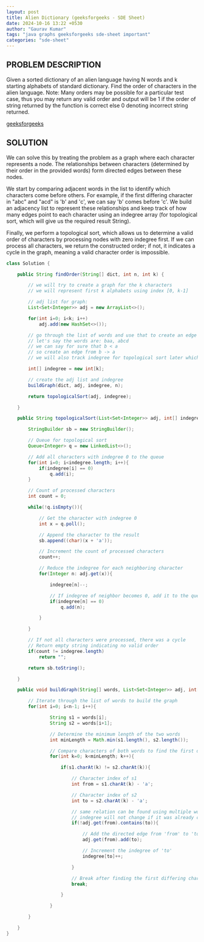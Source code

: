 ```yaml
---
layout: post
title: Alien Dictionary (geeksforgeeks - SDE Sheet)
date: 2024-10-16 13:22 +0530
author: "Gaurav Kumar"
tags: "java graphs geeksforgeeks sde-sheet important"
categories: "sde-sheet"
---
```


## PROBLEM DESCRIPTION

Given a sorted dictionary of an alien language having N words and k starting alphabets of standard dictionary. Find the order of characters in the alien language.
Note: Many orders may be possible for a particular test case, thus you may return any valid order and output will be 1 if the order of string returned by the function is correct else 0 denoting incorrect string returned.

[geeksforgeeks](https://www.geeksforgeeks.org/problems/heap-sort/1?page=3)

## SOLUTION

We can solve this by treating the problem as a graph where each character represents a node. The relationships between characters (determined by their order in the provided words) form directed edges between these nodes.

We start by comparing adjacent words in the list to identify which characters come before others. For example, if the first differing character in "abc" and "acd" is 'b' and 'c', we can say 'b' comes before 'c'. We build an adjacency list to represent these relationships and keep track of how many edges point to each character using an indegree array (for topological sort, which will give us the required result String).

Finally, we perform a topological sort, which allows us to determine a valid order of characters by processing nodes with zero indegree first. If we can process all characters, we return the constructed order; if not, it indicates a cycle in the graph, meaning a valid character order is impossible.

```java
class Solution {

    public String findOrder(String[] dict, int n, int k) {

        // we will try to create a graph for the k characters
        // we will represent first k alphabets using index [0, k-1]

        // adj list for graph:
        List<Set<Integer>> adj = new ArrayList<>();

        for(int i=0; i<k; i++)
            adj.add(new HashSet<>());

        // go through the list of words and use that to create an edge in the graph
        // let's say the words are: baa, abcd
        // we can say for sure that b < a
        // so create an edge from b -> a
        // we will also track indegree for topological sort later which will help in creating the final string

        int[] indegree = new int[k];

        // create the adj list and indegree
        buildGraph(dict, adj, indegree, n);

        return topologicalSort(adj, indegree);

    }

    public String topologicalSort(List<Set<Integer>> adj, int[] indegree){

        StringBuilder sb = new StringBuilder();

        // Queue for topological sort
        Queue<Integer> q = new LinkedList<>();

        // Add all characters with indegree 0 to the queue
        for(int i=0; i<indegree.length; i++){
            if(indegree[i] == 0)
                q.add(i);
        }

        // Count of processed characters
        int count = 0;

        while(!q.isEmpty()){

            // Get the character with indegree 0
            int x = q.poll();

            // Append the character to the result
            sb.append((char)(x + 'a'));

            // Increment the count of processed characters
            count++;

            // Reduce the indegree for each neighboring character
            for(Integer n: adj.get(x)){

                indegree[n]--;

                // If indegree of neighbor becomes 0, add it to the queue
                if(indegree[n] == 0)
                    q.add(n);

            }

        }

        // If not all characters were processed, there was a cycle
        // Return empty string indicating no valid order
        if(count != indegree.length)
            return "";

        return sb.toString();

    }

    public void buildGraph(String[] words, List<Set<Integer>> adj, int[] indegree, int n){

        // Iterate through the list of words to build the graph
        for(int i=0; i<n-1; i++){

                String s1 = words[i];
                String s2 = words[i+1];

                // Determine the minimum length of the two words
                int minLength = Math.min(s1.length(), s2.length());

                // Compare characters of both words to find the first differing character
                for(int k=0; k<minLength; k++){

                    if(s1.charAt(k) != s2.charAt(k)){

                        // Character index of s1
                        int from = s1.charAt(k) - 'a';

                        // Character index of s2
                        int to = s2.charAt(k) - 'a';

                        // same relation can be found using multiple words
                        // indegree will not change if it was already checked before
                        if(!adj.get(from).contains(to)){

                            // Add the directed edge from 'from' to 'to'
                            adj.get(from).add(to);

                            // Increment the indegree of 'to'
                            indegree[to]++;

                        }

                        // Break after finding the first differing character
                        break;

                    }

                }

        }

    }
}
```
